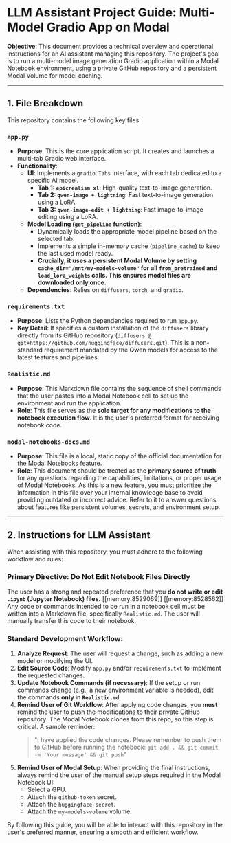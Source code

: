 # LLM Assistant Project Guide: Multi-Model Gradio App on Modal

**Objective**: This document provides a technical overview and operational instructions for an AI assistant managing this repository. The project's goal is to run a multi-model image generation Gradio application within a Modal Notebook environment, using a private GitHub repository and a persistent Modal Volume for model caching.

---

## 1. File Breakdown

This repository contains the following key files:

### `app.py`
- **Purpose**: This is the core application script. It creates and launches a multi-tab Gradio web interface.
- **Functionality**:
    - **UI**: Implements a `gradio.Tabs` interface, with each tab dedicated to a specific AI model.
        - **Tab 1: `epicrealism xl`**: High-quality text-to-image generation.
        - **Tab 2: `qwen-image + lightning`**: Fast text-to-image generation using a LoRA.
        - **Tab 3: `qwen-image-edit + lightning`**: Fast image-to-image editing using a LoRA.
    - **Model Loading (`get_pipeline` function)**:
        - Dynamically loads the appropriate model pipeline based on the selected tab.
        - Implements a simple in-memory cache (`pipeline_cache`) to keep the last used model ready.
        - **Crucially, it uses a persistent Modal Volume by setting `cache_dir="/mnt/my-models-volume"` for all `from_pretrained` and `load_lora_weights` calls. This ensures model files are downloaded only once.**
    - **Dependencies**: Relies on `diffusers`, `torch`, and `gradio`.

### `requirements.txt`
- **Purpose**: Lists the Python dependencies required to run `app.py`.
- **Key Detail**: It specifies a custom installation of the `diffusers` library directly from its GitHub repository (`diffusers @ git+https://github.com/huggingface/diffusers.git`). This is a non-standard requirement mandated by the Qwen models for access to the latest features and pipelines.

### `Realistic.md`
- **Purpose**: This Markdown file contains the sequence of shell commands that the user pastes into a Modal Notebook cell to set up the environment and run the application.
- **Role**: This file serves as the **sole target for any modifications to the notebook execution flow**. It is the user's preferred format for receiving notebook code.

### `modal-notebooks-docs.md`
- **Purpose**: This file is a local, static copy of the official documentation for the Modal Notebooks feature.
- **Role**: This document should be treated as the **primary source of truth** for any questions regarding the capabilities, limitations, or proper usage of Modal Notebooks. As this is a new feature, you must prioritize the information in this file over your internal knowledge base to avoid providing outdated or incorrect advice. Refer to it to answer questions about features like persistent volumes, secrets, and environment setup.

---

## 2. Instructions for LLM Assistant

When assisting with this repository, you must adhere to the following workflow and rules:

### **Primary Directive: Do Not Edit Notebook Files Directly**
The user has a strong and repeated preference that you **do not write or edit `.ipynb` (Jupyter Notebook) files.** [[memory:8529069]] [[memory:8528562]] Any code or commands intended to be run in a notebook cell must be written into a Markdown file, specifically `Realistic.md`. The user will manually transfer this code to their notebook.

### Standard Development Workflow:
1.  **Analyze Request**: The user will request a change, such as adding a new model or modifying the UI.
2.  **Edit Source Code**: Modify `app.py` and/or `requirements.txt` to implement the requested changes.
3.  **Update Notebook Commands (if necessary)**: If the setup or run commands change (e.g., a new environment variable is needed), edit the commands **only in `Realistic.md`**.
4.  **Remind User of Git Workflow**: After applying code changes, you **must** remind the user to push the modifications to their private GitHub repository. The Modal Notebook clones from this repo, so this step is critical. A sample reminder:
    > "I have applied the code changes. Please remember to push them to GitHub before running the notebook: `git add . && git commit -m 'Your message' && git push`"
5.  **Remind User of Modal Setup**: When providing the final instructions, always remind the user of the manual setup steps required in the Modal Notebook UI:
    *   Select a GPU.
    *   Attach the `github-token` secret.
    *   Attach the `huggingface-secret`.
    *   Attach the `my-models-volume` volume.

By following this guide, you will be able to interact with this repository in the user's preferred manner, ensuring a smooth and efficient workflow.
